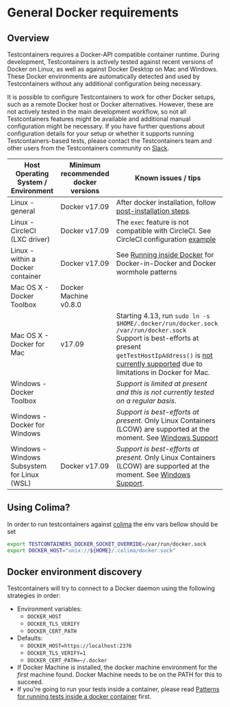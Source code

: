 # General Docker requirements

## Overview

Testcontainers requires a Docker-API compatible container runtime. 
During development, Testcontainers is actively tested against recent versions of Docker on Linux, as well as against Docker Desktop on Mac and Windows. 
These Docker environments are automatically detected and used by Testcontainers without any additional configuration being necessary.

It is possible to configure Testcontainers to work for other Docker setups, such as a remote Docker host or Docker alternatives. 
However, these are not actively tested in the main development workflow, so not all Testcontainers features might be available and additional manual configuration might be necessary. 
If you have further questions about configuration details for your setup or whether it supports running Testcontainers-based tests, 
please contact the Testcontainers team and other users from the Testcontainers community on [Slack](https://slack.testcontainers.org/).

| Host Operating System / Environment | Minimum recommended docker versions | Known issues / tips                                                                                                                                                                                                                                                                       |
|-------------------------------------|-----------------------------|-------------------------------------------------------------------------------------------------------------------------------------------------------------------------------------------------------------------------------------------------------------------------------------------|
| Linux - general                     | Docker v17.09              | After docker installation, follow [post-installation steps](https://docs.docker.com/engine/install/linux-postinstall/).                                                                                                                                                                   |
| Linux - CircleCI (LXC driver)      | Docker v17.09               | The `exec` feature is not compatible with CircleCI. See CircleCI configuration [example](./continuous_integration/circle_ci.md)                                                                                                                                                           |
| Linux - within a Docker container            | Docker v17.09              | See [Running inside Docker](continuous_integration/dind_patterns.md) for Docker-in-Docker and Docker wormhole patterns                                                                                                                                                                    |
| Mac OS X - Docker Toolbox           | Docker Machine v0.8.0  |                                                                                                                                                                                                                                                                                           |
| Mac OS X - Docker for Mac      | v17.09          | Starting 4.13, run `sudo ln -s $HOME/.docker/run/docker.sock /var/run/docker.sock`<br>Support is best-efforts at present<br>`getTestHostIpAddress()` is [not currently supported](https://github.com/testcontainers/testcontainers-java/issues/166) due to limitations in Docker for Mac. |
| Windows - Docker Toolbox            |                             | *Support is limited at present and this is not currently tested on a regular basis*.                                                                                                                                                                                                      |
| Windows - Docker for Windows   |                             | *Support is best-efforts at present.* Only Linux Containers (LCOW) are supported at the moment. See [Windows Support](windows.md)                                                                                                                                                         |
| Windows - Windows Subsystem for Linux (WSL) | Docker v17.09                       | *Support is best-efforts at present.* Only Linux Containers (LCOW) are supported at the moment. See [Windows Support](windows.md).                                                                                                                                                        |

## Using Colima?

In order to run testcontainers against [colima](https://github.com/abiosoft/colima) the env vars bellow should be set

```bash
export TESTCONTAINERS_DOCKER_SOCKET_OVERRIDE=/var/run/docker.sock
export DOCKER_HOST="unix://${HOME}/.colima/docker.sock"
```

## Docker environment discovery

Testcontainers will try to connect to a Docker daemon using the following strategies in order:

* Environment variables:
	* `DOCKER_HOST`
	* `DOCKER_TLS_VERIFY`
	* `DOCKER_CERT_PATH`
* Defaults:
	* `DOCKER_HOST=https://localhost:2376`
	* `DOCKER_TLS_VERIFY=1`
	* `DOCKER_CERT_PATH=~/.docker`
* If Docker Machine is installed, the docker machine environment for the *first* machine found. Docker Machine needs to be on the PATH for this to succeed.
* If you're going to run your tests inside a container, please read [Patterns for running tests inside a docker container](continuous_integration/dind_patterns.md) first.
